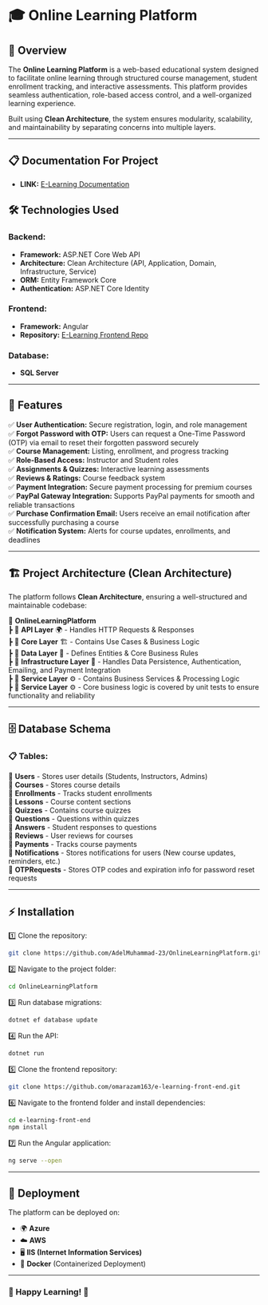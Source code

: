 
# 🎓 Online Learning Platform

## 🚀 Overview
The **Online Learning Platform** is a web-based educational system designed to facilitate online learning through structured course management, student enrollment tracking, and interactive assessments. This platform provides seamless authentication, role-based access control, and a well-organized learning experience.

Built using **Clean Architecture**, the system ensures modularity, scalability, and maintainability by separating concerns into multiple layers.

---
## 📋 Documentation For Project  
- **LINK:** [E-Learning Documentation](https://docs.google.com/document/d/1Isy5c27E8eTTnMRU_O5s6biLVf4ZUhzS/edit)

## 🛠️ Technologies Used

### Backend:
- **Framework:** ASP.NET Core Web API  
- **Architecture:** Clean Architecture (API, Application, Domain, Infrastructure, Service)  
- **ORM:** Entity Framework Core  
- **Authentication:** ASP.NET Core Identity  

### Frontend:
- **Framework:** Angular  
- **Repository:** [E-Learning Frontend Repo](https://github.com/omarazam163/e-learning-front-end)

### Database:
- **SQL Server**

---

## 🌟 Features

✅ **User Authentication:** Secure registration, login, and role management  
✅ **Forgot Password with OTP:** Users can request a One-Time Password (OTP) via email to reset their forgotten password securely  
✅ **Course Management:** Listing, enrollment, and progress tracking  
✅ **Role-Based Access:** Instructor and Student roles  
✅ **Assignments & Quizzes:** Interactive learning assessments  
✅ **Reviews & Ratings:** Course feedback system  
✅ **Payment Integration:** Secure payment processing for premium courses  
✅ **PayPal Gateway Integration:** Supports PayPal payments for smooth and reliable transactions  
✅ **Purchase Confirmation Email:** Users receive an email notification after successfully purchasing a course  
✅ **Notification System:** Alerts for course updates, enrollments, and deadlines  

---

## 🏗️ Project Architecture (Clean Architecture)

The platform follows **Clean Architecture**, ensuring a well-structured and maintainable codebase:


📂 **OnlineLearningPlatform**  
┣ 📂 **API Layer** 🌍 - Handles HTTP Requests & Responses  
┣ 📂 **Core Layer** 🏗️ - Contains Use Cases & Business Logic  
┣ 📂 **Data Layer** 📌 - Defines Entities & Core Business Rules  
┣ 📂 **Infrastructure Layer** 🏢 - Handles Data Persistence, Authentication, Emailing, and Payment Integration  
┣ 📂 **Service Layer** ⚙️ - Contains Business Services & Processing Logic  
┣ 📂 **Service Layer** ⚙️ - Core business logic is covered by unit tests to ensure functionality and reliability  

---

## 🗄️ Database Schema

### 📋 Tables:

📌 **Users** - Stores user details (Students, Instructors, Admins)  
📌 **Courses** - Stores course details  
📌 **Enrollments** - Tracks student enrollments  
📌 **Lessons** - Course content sections  
📌 **Quizzes** - Contains course quizzes  
📌 **Questions** - Questions within quizzes  
📌 **Answers** - Student responses to questions  
📌 **Reviews** - User reviews for courses  
📌 **Payments** - Tracks course payments  
📌 **Notifications** - Stores notifications for users (New course updates, reminders, etc.)  
📌 **OTPRequests** - Stores OTP codes and expiration info for password reset requests  

---

## ⚡ Installation

1️⃣ Clone the repository:  
```bash
git clone https://github.com/AdelMuhammad-23/OnlineLearningPlatform.git
```

2️⃣ Navigate to the project folder:  
```bash
cd OnlineLearningPlatform
```

3️⃣ Run database migrations:  
```bash
dotnet ef database update
```

4️⃣ Run the API:
```bash
dotnet run
```

5️⃣ Clone the frontend repository:
```bash
git clone https://github.com/omarazam163/e-learning-front-end.git
```

6️⃣ Navigate to the frontend folder and install dependencies:
```bash
cd e-learning-front-end
npm install
```

7️⃣ Run the Angular application:
```bash
ng serve --open
```

---

## 🚀 Deployment
The platform can be deployed on:
- 🌍 **Azure**  
- ☁️ **AWS**  
- 🖥 **IIS (Internet Information Services)**  
- 🐳 **Docker** (Containerized Deployment)

---

### 🎯 Happy Learning! 🚀
